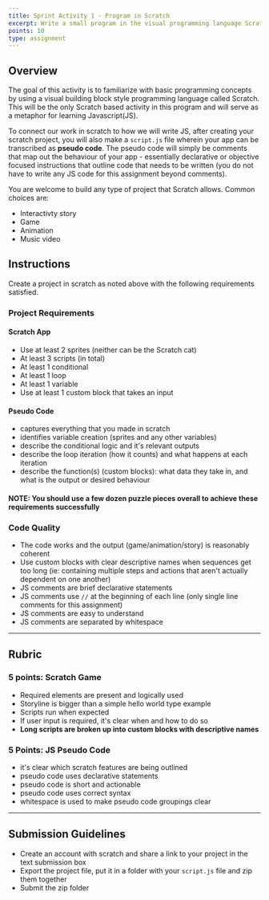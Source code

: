 ```yaml
---
title: Sprint Activity 1 - Program in Scratch
excerpt: Write a small program in the visual programming language Scratch.
points: 10
type: assignment
---
```


<h2>Overview</h2>

The goal of this activity is to familiarize with basic programming concepts by using a visual building block style programming language called Scratch. This will be the only Scratch based activity in this program and will serve as a metaphor for learning Javascript(JS).

To connect our work in scratch to how we will write JS, after creating your scratch project, you will also make a `script.js` file wherein your app can be transcribed as **pseudo code**. The pseudo code will simply be comments that map out the behaviour of your app - essentially declarative or objective focused instructions that outline code that needs to be written (you do not have to write any JS code for this assignment beyond comments).

You are welcome to build any type of project that Scratch allows. Common choices are:

- Interactivty story
- Game
- Animation
- Music video

<h2>Instructions</h2>

Create a project in scratch as noted above with the following requirements satisfied.

### Project Requirements

#### Scratch App

- Use at least 2 sprites (neither can be the Scratch cat)
- At least 3 scripts (in total)
- At least 1 conditional
- At least 1 loop
- At least 1 variable
- Use at least 1 custom block that takes an input

#### Pseudo Code

- captures everything that you made in scratch
- identifies variable creation (sprites and any other variables)
- describe the conditional logic and it's relevant outputs
- describe the loop iteration (how it counts) and what happens at each iteration
- describe the function(s) (custom blocks): what data they take in, and what is the output or desired behaviour

#### **NOTE**: You should use a few dozen puzzle pieces overall to achieve these requirements successfully

### Code Quality

- The code works and the output (game/animation/story) is reasonably coherent
- Use custom blocks with clear descriptive names when sequences get too long (ie: containing multiple steps and actions that aren't actually dependent on one another)
- JS comments are brief declarative statements
- JS comments use `//` at the beginning of each line (only single line comments for this assignment)
- JS comments are easy to understand
- JS comments are separated by whitespace

---

<h2>Rubric</h2>

### 5 points: Scratch Game

- Required elements are present and logically used
- Storyline is bigger than a simple hello world type example
- Scripts run when expected
- If user input is required, it's clear when and how to do so
- **Long scripts are broken up into custom blocks with descriptive names**

### 5 Points: JS Pseudo Code

- it's clear which scratch features are being outlined
- pseudo code uses declarative statements
- pseudo code is short and actionable
- pseudo code uses correct syntax
- whitespace is used to make pseudo code groupings clear

---

<h2>Submission Guidelines</h2>

- Create an account with scratch and share a link to your project in the text submission box
- Export the project file, put it in a folder with your `script.js` file and zip them together
- Submit the zip folder
